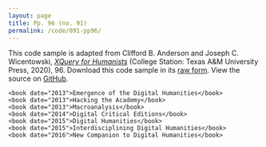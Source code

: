 ```yaml
---
layout: page
title: Pp. 96 (no. 91)
permalink: /code/091-pp96/
---
```


This code sample is adapted from Clifford B. Anderson and Joseph C. Wicentowski, 
[_XQuery for Humanists_](/) (College Station: Texas A&M University Press, 2020), 96. 
Download this code sample in its [raw form](/code/091-pp96/091-pp96.txt).
View the source on [GitHub](https://github.com/coding4humanists/xquery4humanists/blob/master/code/091-pp96/091-pp96.txt).

```xml-fragment
<book date="2013">Emergence of the Digital Humanities</book>
<book date="2013">Hacking the Academy</book>
<book date="2013">Macroanalysis</book>
<book date="2014">Digital Critical Editions</book>
<book date="2015">Digital Humanities</book>
<book date="2015">Interdisciplining Digital Humanities</book>
<book date="2016">New Companion to Digital Humanities</book>
```  
